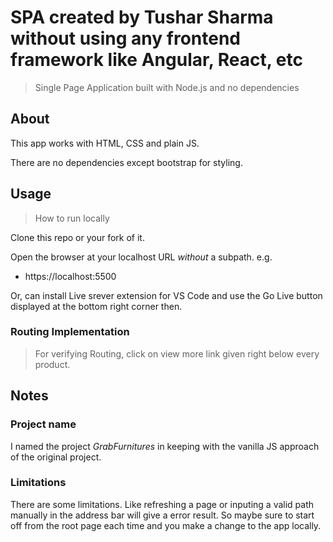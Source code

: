 # SPA created by Tushar Sharma without using any frontend framework like Angular, React, etc
> Single Page Application built with Node.js and no dependencies

## About

This app works with HTML, CSS and plain JS.

There are no dependencies except bootstrap for styling.

## Usage
> How to run locally

Clone this repo or your fork of it.

Open the browser at your localhost URL _without_ a subpath. e.g.

- https://localhost:5500

Or, can install Live srever extension for VS Code and use the Go Live button displayed at the bottom right corner then.

### Routing Implementation

> For verifying Routing, click on view more link given right below every product.

## Notes

### Project name

I named the project _GrabFurnitures_ in keeping with the vanilla JS approach of the original project.

### Limitations

There are some limitations. Like refreshing a page or inputing a valid path manually in the address bar will give a error result. So maybe sure to start off from the root page each time and you make a change to the app locally.
